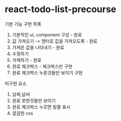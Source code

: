 # react-todo-list-precourse

기본 기능 구현 목록
1. 기본적인 ui, component 구성 - 완료
2. 값 가져오기 -> 엔터로 값을 가져오도록 - 완료
3. 가져온 값을 나타내기 - 완료
4. 수정하기
5. 삭제하기 - 완료
6. 완료 체크박스 - 체크박스만 구현
7. 완료 체크박스 누른것들만 보이기 구현

미구현 요소
1. 날짜,날씨
2. 완료 못한것들만 보이기 
3. 완료 체크박스 누르면 밑줄 표시
4. 깔끔한 css

